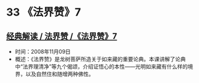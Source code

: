 # 33 《法界赞》7

## [经典解读 / 法界赞 /《法界赞》7](https://www.fohuifayu.com/index.php/huideng-jiangtang/jingdian-jiedu/fajie-zan/952-l08007)

- 时间：2008年11月09日
- 概述：《法界赞》是龙树菩萨所造关于如来藏的重要论典。本课讲解了论典中“法界理清净”等九个偈颂，介绍证悟心的本性——光明如来藏有什么样的境界，以及自然住和随增两种佛性。
